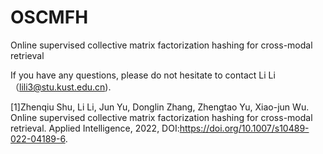 # OSCMFH

Online supervised collective matrix factorization hashing for cross-modal retrieval

If you have any questions, please do not hesitate to contact Li Li（lili3@stu.kust.edu.cn).

[1]Zhenqiu Shu, Li Li, Jun Yu, Donglin Zhang, Zhengtao Yu, Xiao-jun Wu. Online supervised collective matrix factorization hashing for cross-modal retrieval. Applied Intelligence, 2022, DOI:https://doi.org/10.1007/s10489-022-04189-6.
